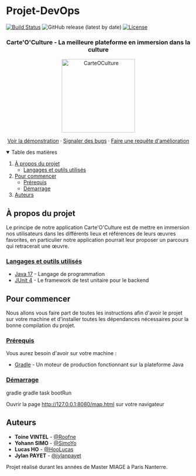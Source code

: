 # Projet-DevOps

[![Build Status](https://img.shields.io/travis/com/jylanpayet/Carte-O-Culture/master)](https://travis-ci.com/github/jylanpayet/Carte-O-Culture)
![GitHub release (latest by date)](https://img.shields.io/github/v/release/jylanpayet/Projet-DevOps)
[![License](https://img.shields.io/github/license/jylanpayet/Projet-DevOps.svg?style=flat-square)](LICENSE)

<h3 align="center">Carte'O'Culture - La meilleure plateforme en immersion dans la culture</h3>

<p align="center">
    <img src="https://i.ibb.co/FxwtCmk/Capture-d-cran-2022-09-20-20-42-50.png" alt="CarteOCulture" width="200" height="200">
</p>

  <p align="center">
    <a href="Mettre le site ou l'application ici">Voir la démonstration</a>
    ·
    <a href="https://github.com/jylanpayet/Carte-O-Culture/issues">Signaler des bugs</a>
    ·
    <a href="https://github.com/jylanpayet/Carte-O-Culture/issues">Faire une requête d'amélioration</a>
  </p>

<details open="open">
  <summary>Table des matières</summary>
  <ol>
    <li>
      <a href="#projet">À propos du projet</a>
      <ul>
        <li><a href="#langages-et-outils">Langages et outils utilisés</a></li>
      </ul>
    </li>
    <li>
      <a href="#commencer">Pour commencer</a>
      <ul>
        <li><a href="#prerequis">Prérequis</a></li>
        <li><a href="#demarrage">Démarrage</a></li>
      </ul>
    </li>
    <li><a href="#auteurs">Auteurs</a></li>
  </ol>
</details>

## <div id="projet">À propos du projet</div>

Le principe de notre application Carte'O'Culture est de mettre en immersion nos utilisateurs dans les différents lieux et références de leurs œuvres favorites, en particulier notre application pourrait leur proposer un parcours qui retracerait une œuvre.

### <div id="langages-et-outils"><ins>Langages et outils utilisés</ins></div>
* [Java 17](https://www.oracle.com/java/technologies/javase/jdk17-archive-downloads.html) - Langage de programmation
* [JUnit 4](https://junit.org/junit4/) - Le framework de test unitaire pour le backend

## <div id="commencer">Pour commencer</div>
Nous allons vous faire part de toutes les instructions afin d'avoir le projet sur votre machine et d'installer toutes les dépendances nécessaires pour la bonne compilation du projet.


### <div id="prerequis"><ins>Prérequis</ins>
Vous aurez besoin d'avoir sur votre machine :
* [Gradle](https://gradle.org) - Un moteur de production fonctionnant sur la plateforme Java

### <div id="demarrage"><ins>Démarrage</ins></div>

gradle
gradle task bootRun

Ouvrir la page http://127.0.0.1:8080/map.html sur votre navigateur

## <div id="auteurs">Auteurs</div>

* **Toine VINTEL** - [@Roofne](https://github.com/Roofne) 
* **Yohann SIMO** - [@SimoYo](https://github.com/SimoYo)
* **Lucas HO** - [@HooLucas](https://github.com/HooLucas)
* **Jylan PAYET** - [@jylanpayet](https://github.com/jylanpayet)

Projet réalisé durant les années de Master MIAGE à Paris Nanterre.

